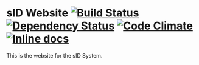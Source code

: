 # sID Website  [![Build Status](https://travis-ci.org/Shan1024/sid_web.svg?branch=master)](https://travis-ci.org/Shan1024/sid_web)  [![Dependency Status](https://gemnasium.com/Shan1024/sid_web.svg)](https://gemnasium.com/Shan1024/sid_web)  [![Code Climate](https://codeclimate.com/github/Shan1024/sid_web/badges/gpa.svg)](https://codeclimate.com/github/Shan1024/sid_web)  [![Inline docs](http://inch-ci.org/github/Shan1024/sid_web.svg?branch=master)](http://inch-ci.org/github/Shan1024/sid_web)

This is the website for the sID System.
